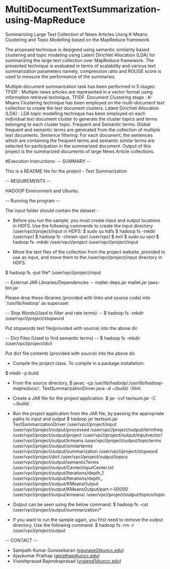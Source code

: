 # MultiDocumentTextSummarization-using-MapReduce
Summarizing Large Text Collection of News Articles Using K-Means Clustering and Topic Modelling based on the MapReduce framework.

The proposed technique is designed using semantic similarity based clustering and topic modeling using Latent Dirichlet Allocation (LDA) for summarizing the large text collection over MapReduce framework. The presented technique is evaluated in terms of scalability and various text summarization parameters namely, compression ratio and ROUGE score is used to measure the performance of the summaries.

Multiple document summarization task has been performed in 5 stages:
TFIDF : Multiple news articles are represented in a vector format using information retrieval technique, TFIDF.
Document Clustering stage : K- Means Clustering technique has been employed on the multi-document text collection to create the text document clusters.
Latent Dirichlet Allocation (LDA) : LDA topic modelling technique has been employed on each individual text document cluster to generate the cluster topics and terms belonging to each cluster topic.
Frequent and Semantic terms: Global frequent and semantic terms are generated from the collection of multiple text documents.
Sentence filtering: For each document, the sentences which are containing the frequent terms and semantic similar terms are selected for participation in the summarized document. Output of this project is the summarized documents of large News Article collections.

#Execution Instructions:
-- SUMMARY --

This is a README file for the project - Text Summarization

-- REQUIREMENTS --

HADOOP Environment and Ubuntu.


-- Running the program --

The input folder should contain the dataset - 

* Before you run the sample, you must create input and output locations in HDFS. Use the following commands to create the input directory /user/vpcl/project/input in HDFS:
$ sudo su hdfs
$ hadoop fs -mkdir /user/vpcl
$ hadoop fs -chown vpcl /user/vpcl
$ exit
$ sudo su vpcl
$ hadoop fs -mkdir /user/vpcl/project /user/vpcl/project/input 

* Move the text files of the collection from the project website, provided to use as input, and move them to the 
/user/vpcl/project/input directory in HDFS. 

$ hadoop fs -put file* /user/vpcl/project/input

-- External JAR Libraries/Dependencies --
mallet-deps.jar
mallet.jar
jaws-bin.jar

Please drop these libraries (provided with links and source code) into '/usr/lib/hadoop' as superuser.


-- Stop Words(Used to filter and rate terms) --
$ hadoop fs -mkdir /user/vpcl/project/stopword  


Put stopwords text file(provided with source) into the above dir.

-- Dict Files (Used to find semantic terms) --
$ hadoop fs -mkdir /user/vpcl/project/dict 

Put dict file contents (provided with source) into the above dir.

* Compile the project class.
To compile in a package installation:

$ mkdir -p build

* From the source directory,
$ javac -cp /usr/lib/hadoop/*:/usr/lib/hadoop-mapreduce/*:. TextSummarizationDriver.java -d ~/build/ -Xlint

* Create a JAR file for the project application.
$ jar -cvf textsum.jar -C ~/build/ .

* Run the project application from the JAR file, by passing the appropriate paths to input and output
$ hadoop jar textsum.jar TextSummarizationDriver /user/vpcl/project/input /user/vpcl/project/output/processed /user/vpcl/project/output/termfreq /user/vpcl/project/output/project /user/vpcl/project/output/inputvector/ /user/vpcl/project/output/kmeans /user/vpcl/project/output/topicterms /user/vpcl/project/output/similarterms /user/vpcl/project/output/summarization /user/vpcl/project/stopword /user/vpcl/project/dict /user/vpcl/project/output/topics /user/vpcl/project/output/semanticTerms /user/vpcl/project/output/Center/inputCenter.txt /user/vpcl/project/output/Iterations/depth_1 /user/vpcl/project/output/Iterations/depth_ /user/vpcl/project/output/KMeansOutput /user/vpcl/project/output/KMeansOutput/part-r-00000 /user/vpcl/project/output/kmeans/ /user/vpcl/project/output/topics/topic

* Output can be seen using the below command:
$ hadoop fs -cat /user/vpcl/project/output/summarization/*

* If you want to run the sample again, you first need to remove the output directory. Use the following command.
$ hadoop fs -rm -r /user/vpcl/project/output 

-- CONTACT --

* Sampath Kumar Gunasekaran (sgunase2@uncc.edu)
* Ajaykumar Prathap (aprathap@uncc.edu)
* Viseshprasad Rajendraprasad (vrajend1@uncc.edu)
